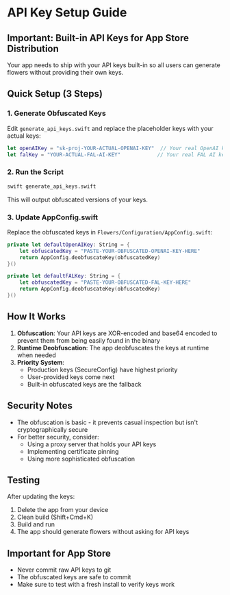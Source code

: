 # API Key Setup Guide

## Important: Built-in API Keys for App Store Distribution

Your app needs to ship with your API keys built-in so all users can generate flowers without providing their own keys.

## Quick Setup (3 Steps)

### 1. Generate Obfuscated Keys

Edit `generate_api_keys.swift` and replace the placeholder keys with your actual keys:

```swift
let openAIKey = "sk-proj-YOUR-ACTUAL-OPENAI-KEY"  // Your real OpenAI key
let falKey = "YOUR-ACTUAL-FAL-AI-KEY"            // Your real FAL AI key
```

### 2. Run the Script

```bash
swift generate_api_keys.swift
```

This will output obfuscated versions of your keys.

### 3. Update AppConfig.swift

Replace the obfuscated keys in `Flowers/Configuration/AppConfig.swift`:

```swift
private let defaultOpenAIKey: String = {
    let obfuscatedKey = "PASTE-YOUR-OBFUSCATED-OPENAI-KEY-HERE"
    return AppConfig.deobfuscateKey(obfuscatedKey)
}()

private let defaultFALKey: String = {
    let obfuscatedKey = "PASTE-YOUR-OBFUSCATED-FAL-KEY-HERE"
    return AppConfig.deobfuscateKey(obfuscatedKey)
}()
```

## How It Works

1. **Obfuscation**: Your API keys are XOR-encoded and base64 encoded to prevent them from being easily found in the binary
2. **Runtime Deobfuscation**: The app deobfuscates the keys at runtime when needed
3. **Priority System**: 
   - Production keys (SecureConfig) have highest priority
   - User-provided keys come next
   - Built-in obfuscated keys are the fallback

## Security Notes

- The obfuscation is basic - it prevents casual inspection but isn't cryptographically secure
- For better security, consider:
  - Using a proxy server that holds your API keys
  - Implementing certificate pinning
  - Using more sophisticated obfuscation

## Testing

After updating the keys:
1. Delete the app from your device
2. Clean build (Shift+Cmd+K)
3. Build and run
4. The app should generate flowers without asking for API keys

## Important for App Store

- Never commit raw API keys to git
- The obfuscated keys are safe to commit
- Make sure to test with a fresh install to verify keys work 